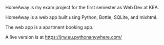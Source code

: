 HomeAway is my exam project for the first semester as Web Dev at KEA.

HomeAway is a web app built using Python, Bottle, SQLite, and mixhtml.

The web app is a apartment booking app.

A live version is at https://jrw.eu.pythonanywhere.com/
